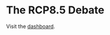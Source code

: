 # The RCP8.5 Debate

Visit the [dashboard](https://pitmonticone.github.io/rcp85-debate/dashboard.html).

